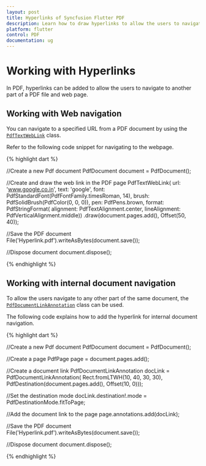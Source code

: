 ```yaml
---
layout: post
title: Hyperlinks of Syncfusion Flutter PDF
description: Learn how to draw hyperlinks to allow the users to navigate to another part of a PDF file and web page in the Flutter PDF.
platform: flutter
control: PDF
documentation: ug
---
```


# Working with Hyperlinks

In PDF, hyperlinks can be added to allow the users to navigate to another part of a PDF file and web page.

## Working with Web navigation

You can navigate to a specified URL from a PDF document by using the [`PdfTextWebLink`](https://pub.dev/documentation/syncfusion_flutter_pdf/latest/pdf/PdfTextWebLink-class.html) class.

Refer to the following code snippet for navigating to the webpage.

{% highlight dart %}

//Create a new Pdf document
PdfDocument document = PdfDocument();

//Create and draw the web link in the PDF page
PdfTextWebLink(
        url: 'www.google.co.in',
        text: 'google',
        font: PdfStandardFont(PdfFontFamily.timesRoman, 14),
        brush: PdfSolidBrush(PdfColor(0, 0, 0)),
        pen: PdfPens.brown,
        format: PdfStringFormat(
            alignment: PdfTextAlignment.center,
            lineAlignment: PdfVerticalAlignment.middle))
    .draw(document.pages.add(), Offset(50, 40));

//Save the PDF document
File('Hyperlink.pdf').writeAsBytes(document.save());

//Dispose document
document.dispose();

{% endhighlight %}

## Working with internal document navigation

To allow the users navigate to any other part of the same document, the [`PdfDocumentLinkAnnotation`](https://pub.dev/documentation/syncfusion_flutter_pdf/latest/pdf/PdfDocumentLinkAnnotation-class.html) class can be used. 

The following code explains how to add the hyperlink for internal document navigation.

{% highlight dart %}

//Create a new Pdf document
PdfDocument document = PdfDocument();

//Create a page
PdfPage page = document.pages.add();

//Create a document link
PdfDocumentLinkAnnotation docLink = PdfDocumentLinkAnnotation(
    Rect.fromLTWH(10, 40, 30, 30),
    PdfDestination(document.pages.add(), Offset(10, 0)));

//Set the destination mode
docLink.destination!.mode = PdfDestinationMode.fitToPage;

//Add the document link to the page
page.annotations.add(docLink);

//Save the PDF document
File('Hyperlink.pdf').writeAsBytes(document.save());

//Dispose document
document.dispose();

{% endhighlight %}